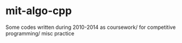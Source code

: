 mit-algo-cpp
============

Some codes written during 2010-2014 as coursework/ for competitive programming/ misc practice
